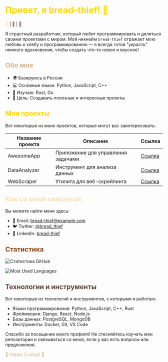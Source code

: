 # <span style="color: #FFD700;">Привет, я bread-thief! 👋</span>

<span style="color: #F5DEB3;">🍞</span> | <span style="color: #8B4513;">🥖</span> | <span style="color: #5D4037;">🍕</span>

Я страстный разработчик, который любит программировать и делиться своими проектами с миром. Мой никнейм `bread-thief` отражает мою любовь к хлебу и программированию — я всегда готов "украсть" немного вдохновения, чтобы создать что-то новое и вкусное!

## <span style="color: #D2B48C;">Обо мне</span>

- 🌍 Базируюсь в России
- 💻 Основные языки: Python, JavaScript, C++
- 🔭 Изучаю: Rust, Go
- 🎯 Цель: Создавать полезные и интересные проекты

## <span style="color: #FFD700;">Мои проекты</span>

Вот некоторые из моих проектов, которые могут вас заинтересовать:

| Название проекта | Описание | Ссылка |
|-------------------|----------|--------|
| AwesomeApp        | Приложение для управления задачами | [Ссылка](https://github.com/bread-thief/AwesomeApp) |
| DataAnalyzer      | Инструмент для анализа данных | [Ссылка](https://github.com/bread-thief/DataAnalyzer) |
| WebScraper        | Утилита для веб-скрейпинга | [Ссылка](https://github.com/bread-thief/WebScraper) |

## <span style="color: #F5DEB3;">Как со мной связаться</span>

Вы можете найти меня здесь:

- 📧 Email: bread-thief@example.com
- 🐦 Twitter: [@bread_thief](https://twitter.com/bread_thief)
- 💼 LinkedIn: [bread-thief](https://www.linkedin.com/in/bread-thief)

## <span style="color: #8B4513;">Статистика</span>

![Статистика GitHub](https://github-readme-stats.vercel.app/api?username=bread-thief&show_icons=true&bg_color=000000&text_color=5D4037&title_color=5D4037&icon_color=F5DEB3)

![Most Used Languages](https://github-readme-stats.vercel.app/api/top-langs/?username=bread-thief&layout=compact&bg_color=000000&text_color=5D4037&title_color=5D4037)

## <span style="color: #5D4037;">Технологии и инструменты</span>

Вот некоторые из технологий и инструментов, с которыми я работаю:

- Языки программирования: Python, JavaScript, C++, Rust
- Фреймворки: Django, React, Node.js
- Базы данных: PostgreSQL, MongoDB
- Инструменты: Docker, Git, VS Code

Спасибо за посещение моего профиля! Не стесняйтесь изучать мои репозитории и связываться со мной, если у вас есть вопросы или предложения.

<span style="color: #D2B48C;">🍞 Happy Coding! 🍞</span>
